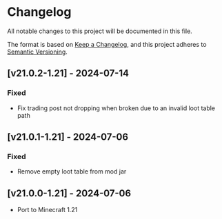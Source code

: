 # Changelog
All notable changes to this project will be documented in this file.

The format is based on [Keep a Changelog](https://keepachangelog.com/en/1.0.0/),
and this project adheres to [Semantic Versioning](https://semver.org/spec/v2.0.0.html).

## [v21.0.2-1.21] - 2024-07-14
### Fixed
- Fix trading post not dropping when broken due to an invalid loot table path

## [v21.0.1-1.21] - 2024-07-06
### Fixed
- Remove empty loot table from mod jar

## [v21.0.0-1.21] - 2024-07-06
- Port to Minecraft 1.21
